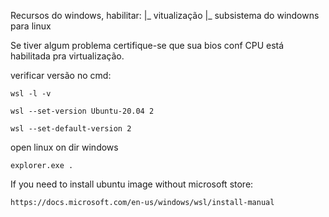 Recursos do windows, habilitar:
    |_ vitualização
    |_ subsistema do windowns para linux 

Se tiver algum problema certifique-se que sua bios conf CPU está habilitada pra virtualização.

verificar versão no cmd:
```
wsl -l -v
```

```
wsl --set-version Ubuntu-20.04 2
```

```
wsl --set-default-version 2
```

open linux on dir windows 
```
explorer.exe .
```


If you need to install ubuntu image without microsoft store:
```
https://docs.microsoft.com/en-us/windows/wsl/install-manual
```
